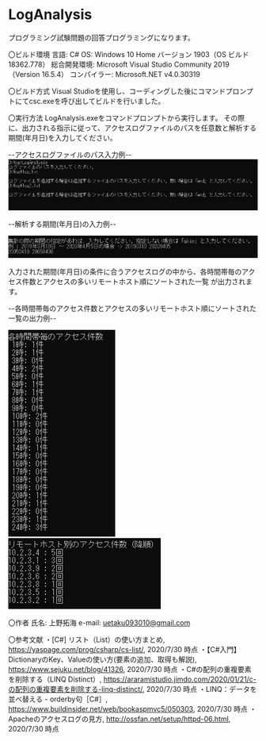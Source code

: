 # LogAnalysis
プログラミング試験問題の回答プログラミングになります。

〇ビルド環境
言語: C# 
OS: Windows 10 Home バージョン 1903（OS ビルド 18362.778） 
総合開発環境: Microsoft Visual Studio Community 2019（Version 16.5.4） 
コンパイラー: Microsoft.NET v4.0.30319 

〇ビルド方式 
Visual Studioを使用し、コーディングした後にコマンドプロンプトにてcsc.exeを呼び出してビルドを行いました。

〇実行方法
LogAnalysis.exeをコマンドプロンプトから実行します。
その際に、出力される指示に従って、アクセスログファイルのパスを任意数と解析する期間(年月日)を入力してください。

--アクセスログファイルのパス入力例--
![入力サンプル1](sample1.PNG)

--解析する期間(年月日)の入力例--

![入力サンプル2](sample2.PNG)

入力された期間(年月日)の条件に合うアクセスログの中から、各時間帯毎のアクセス件数とアクセスの多いリモートホスト順にソートされた一覧
が出力されます。

--各時間帯毎のアクセス件数とアクセスの多いリモートホスト順にソートされた一覧の出力例--

![出力サンプル1](sample3.PNG)   ![出力サンプル2](sample4.PNG)

〇作者
氏名: 上野拓海
e-mail: uetaku093010@gmail.com

〇参考文献
・[C#] リスト（List）の使い方まとめ, https://yaspage.com/prog/csharp/cs-list/, 2020/7/30 時点
・【C#入門】DictionaryのKey、Valueの使い方(要素の追加、取得も解説), https://www.sejuku.net/blog/41326, 2020/7/30 時点
・C#の配列の重複要素を削除する（LINQ Distinct）, https://araramistudio.jimdo.com/2020/01/21/c-の配列の重複要素を削除する-linq-distinct/, 2020/7/30 時点
・LINQ：データを並べ替える - orderby句［C#］, https://www.buildinsider.net/web/bookaspmvc5/050303, 2020/7/30 時点
・Apacheのアクセスログの見方, http://ossfan.net/setup/httpd-06.html, 2020/7/30 時点

